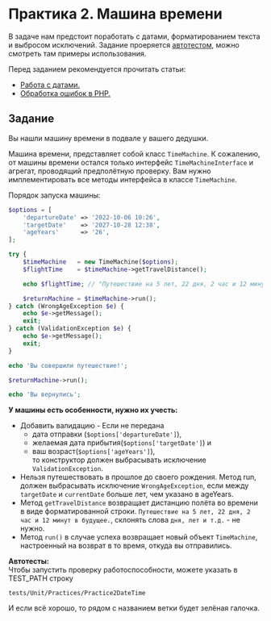 # Практика 2. Машина времени

В задаче нам предстоит поработать с датами, форматированием текста и выбросом исключений.
Задание проеряется [автотестом](/tests/Unit/Practices/Practice2DateTime/TimeMachineTest.php), можно смотреть там примеры использования.

Перед заданием рекомендуется прочитать статьи:
- [Работа с датами.](https://github.com/Kolesa-Education/backend-articles/blob/master/php/dates.md)
- [Обработка ошибок в PHP.](https://github.com/Kolesa-Education/backend-articles/blob/master/php/exceptions.md)

## Задание
Вы нашли машину времени в подвале у вашего дедушки.

Машина времени, представляет собой класс `TimeMachine`.
К сожалению, от машины времени остался только интерфейс `TimeMachineInterface` и агрегат, проводящий предполётную проверку.
Вам нужно имплементировать все методы интерфейса в классе `TimeMachine`.

Порядок запуска машины:
```php
$options = [
    'departureDate' => '2022-10-06 10:26',
    'targetDate'    => '2027-10-28 12:38',
    'ageYears'      => '26',
];

try {
    $timeMachine   = new TimeMachine($options);
    $flightTime    = $timeMachine->getTravelDistance();

    echo $flightTime; // "Путешествие на 5 лет, 22 дня, 2 час и 12 минут в будущее."

    $returnMachine = $timeMachine->run();
} catch (WrongAgeException $e) {
    echo $e->getMessage();
    exit;
} catch (ValidationException $e) {
    echo $e->getMessage();
    exit;
}

echo 'Вы совершили путешествие!';

$returnMachine->run();

echo 'Вы вернулись';
```

**У машины есть особенности, нужно их учесть:**
- Добавить валидацию - Если не передана
  - дата отправки (`$options['departureDate']`), 
  - желаемая дата прибытия(`$options['targetDate']`) и 
  - ваш возраст(`$options['ageYears']`),  
  то конструктор должен выбрасывать исключение `ValidationException`.
- Нельзя путешествовать в прошлое до своего рождения. Метод run, должен выбрасывать исключение `WrongAgeException`, если между `targetDate` и `currentDate` больше лет, чем указано в ageYears. 
- Метод `getTravelDistance` возвращает дистанцию полёта во времени в виде форматированной строки.
  `Путешествие на 5 лет, 22 дня, 2 час и 12 минут в будущее.`, склонять слова `дня, лет и т.д.` - не нужно.
- Метод `run()` в случае успеха возвращает новый объект `TimeMachine`, настроенный на возврат в то время, откуда вы отправились.

**Автотесты:**  
Чтобы запустить проверку работоспособности, можете указать в TEST_PATH строку
```
tests/Unit/Practices/Practice2DateTime
```
И если всё хорошо, то рядом с названием ветки будет зелёная галочка.
